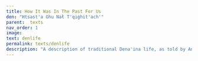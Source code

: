 ```yaml
---
title: How It Was In The Past For Us
den: "Htsast'a Ghu Nał T'qighit'ach'"
parent:  texts
nav_order: 1
image: 
text: denlife
permalink: texts/denlife
description: "A description of traditional Dena'ina life, as told by Andrew Balluta in 2004."
---
```


